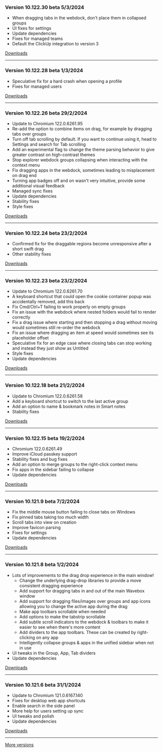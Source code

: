 <h3>Version 10.122.30 beta <span class="date">5/3/2024</span></h3>
<ul>
  <li>When dragging tabs in the webdock, don't place them in collapsed groups</li>
  <li>UI fixes for settings</li>
  <li>Update dependencies</li>
  <li>Fixes for managed teams</li>
  <li>Default the ClickUp integration to version 3</li>
</ul>

[Downloads](https://wavebox.io/download/release/10.122.30.3)

---

<h3>Version 10.122.28 beta <span class="date">1/3/2024</span></h3>
<ul>
  <li>Speculative fix for a hard crash when opening a profile</li>
  <li>Fixes for managed users</li>
</ul>

[Downloads](https://wavebox.io/download/release/10.122.28.3)

---

<h3>Version 10.122.26 beta <span class="date">29/2/2024</span></h3>
<ul>
  <li>Update to Chromium 122.0.6261.95</li>
  <li>Re-add the option to combine items on drag, for example by dragging tabs over groups</li>
  <li>Turn off tab scrolling by default. If you want to continue using it, head to Settings and search for Tab scrolling</li>
  <li>Add an experimental flag to change the theme parsing behavior to give greater contrast on high-contrast themes</li>
  <li>Stop explorer webdock groups collapsing when interacting with the context menu</li>
  <li>Fix dragging apps in the webdock, sometimes leading to misplacement on drag end</li>
  <li>Turning app badges off and on wasn't very intuitive, provide some additional visual feedback</li>
  <li>Managed sync fixes</li>
  <li>Update dependencies</li>
  <li>Stability fixes</li>
  <li>Style fixes</li>
</ul>

[Downloads](https://wavebox.io/download/release/10.122.26.3)

---

<h3>Version 10.122.24 beta <span class="date">23/2/2024</span></h3>
<ul>
  <li>Confirmed fix for the draggable regions become unresponsive after a short swift drag</li>
  <li>Other stability fixes</li>
</ul>

[Downloads](https://wavebox.io/download/release/10.122.24.3)

---

<h3>Version 10.122.23 beta <span class="date">23/2/2024</span></h3>
<ul>
  <li>Update to Chromium 122.0.6261.70</li>
  <li>A keyboard shortcut that could open the cookie container popup was accidentally removed, add this back</li>
  <li>Fix Cmd/Ctrl+T failing to work properly on empty groups</li>
  <li>Fix an issue with the webdock where nested folders would fail to render correctly</li>
  <li>Fix a drag issue where starting and then stopping a drag without moving would sometimes still re-order the webdock</li>
  <li>Fix an issue where dragging an item at speed would sometimes see its placeholder offset</li>
  <li>Speculative fix for an edge case where closing tabs can stop working and instead they just show as Untitled</li>
  <li>Style fixes</li>
  <li>Update dependencies</li>
</ul>

[Downloads](https://wavebox.io/download/release/10.122.23.3)

---

<h3>Version 10.122.18 beta <span class="date">21/2/2024</span></h3>
<ul>
  <li>Update to Chromium 122.0.6261.58</li>
  <li>Add a keyboard shortcut to switch to the last active group</li>
  <li>Add an option to name & bookmark notes in Smart notes</li>
  <li>Stability fixes</li>
</ul>

[Downloads](https://wavebox.io/download/release/10.122.18.3)

---

<h3>Version 10.122.15 beta <span class="date">19/2/2024</span></h3>
<ul>
  <li>Chromium 122.0.6261.49</li>
  <li>Improve iCloud passkey support</li>
  <li>Stability fixes and bug fixes</li>
  <li>Add an option to merge groups to the right-click context menu</li>
  <li>Fix apps in the sidebar failing to collapse</li>
  <li>Update dependencies</li>
</ul>

[Downloads](https://wavebox.io/download/release/10.122.15.3)

---

<h3>Version 10.121.9 beta <span class="date">7/2/2024</span></h3>
<ul>
  <li>Fix the middle mouse button failing to close tabs on Windows</li>
  <li>Fix pinned tabs taking too much width</li>
  <li>Scroll tabs into view on creation</li>
  <li>Improve favicon parsing</li>
  <li>Fixes for settings</li>
  <li>Update dependencies</li>
</ul>

[Downloads](https://wavebox.io/download/release/10.121.9.3)

---

<h3>Version 10.121.8 beta <span class="date">1/2/2024</span></h3>
<ul>
  <li>
    Lots of improvements to the drag drop experience in the main window!
    <ul>
      <li>Change the underlying drag-drop libraries to provide a move consistent dragging experience</li>
      <li>Add support for dragging tabs in and out of the main Wavebox window</li>
      <li>Add support for dragging files/images over groups and app icons allowing you to change the active app during the drag</li>
      <li>Make app toolbars scrollable when needed</li>
      <li>Add options to make the tabstrip scrollable</li>
      <li>Add subtle scroll indicators to the webdock & toolbars to make it easier to see when there's more content</li>
      <li>Add dividers to the app toolbars. These can be created by right-clicking on any app</li>
      <li>Intelligently collapse groups & apps in the unified sidebar when not in use</li>
    </ul>
  </li>
  <li>UI tweaks in the Group, App, Tab dividers</li>
  <li>Update dependencies</li>
</ul>


[Downloads](https://wavebox.io/download/release/10.121.8.3)

---

<h3>Version 10.121.6 beta <span class="date">31/1/2024</span></h3>
<ul>
  <li>Update to Chromium 121.0.6167.140</li>
  <li>Fixes for desktop web app shortcuts</li>
  <li>Enable search in the side panel</li>
  <li>More help for users setting up sync</li>
  <li>UI tweaks and polish</li>
  <li>Update dependencies</li>
</ul>

[Downloads](https://wavebox.io/download/release/10.121.6.3)

---
[More versions](https://wavebox.io/changelog/beta/)